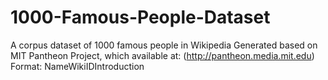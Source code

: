 # 1000-Famous-People-Dataset
A corpus dataset of 1000 famous people in Wikipedia
Generated based on MIT Pantheon Project, which available at: (http://pantheon.media.mit.edu)
Format:
Name<Tab>WikiID<Tab>Introduction 
